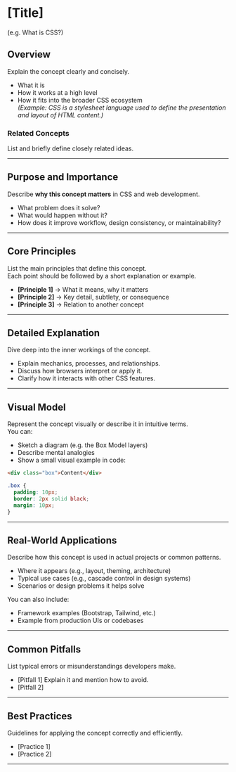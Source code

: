 # [Title]
(e.g. What is CSS?)

## Overview

Explain the concept clearly and concisely.  
- What it is  
- How it works at a high level  
- How it fits into the broader CSS ecosystem  
*(Example: CSS is a stylesheet language used to define the presentation and layout of HTML content.)*

### Related Concepts

List and briefly define closely related ideas.  

---

## Purpose and Importance

Describe **why this concept matters** in CSS and web development.  
- What problem does it solve?  
- What would happen without it?  
- How does it improve workflow, design consistency, or maintainability?

---

## Core Principles

List the main principles that define this concept.  
Each point should be followed by a short explanation or example.

- **[Principle 1]** → What it means, why it matters  
- **[Principle 2]** → Key detail, subtlety, or consequence  
- **[Principle 3]** → Relation to another concept

---

## Detailed Explanation

Dive deep into the inner workings of the concept.  
- Explain mechanics, processes, and relationships.  
- Discuss how browsers interpret or apply it.  
- Clarify how it interacts with other CSS features.

---

## Visual Model

Represent the concept visually or describe it in intuitive terms.  
You can:
- Sketch a diagram (e.g. the Box Model layers)  
- Describe mental analogies  
- Show a small visual example in code:

```html
<div class="box">Content</div>
````

```css
.box {
  padding: 10px;
  border: 2px solid black;
  margin: 10px;
}
```

---

## Real-World Applications

Describe how this concept is used in actual projects or common patterns.

* Where it appears (e.g., layout, theming, architecture)
* Typical use cases (e.g., cascade control in design systems)
* Scenarios or design problems it helps solve

You can also include:

* Framework examples (Bootstrap, Tailwind, etc.)
* Example from production UIs or codebases

---

## Common Pitfalls

List typical errors or misunderstandings developers make.

* [Pitfall 1] Explain it and mention how to avoid.
* [Pitfall 2]

---

## Best Practices

Guidelines for applying the concept correctly and efficiently.

* [Practice 1]
* [Practice 2]

---
